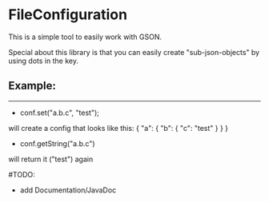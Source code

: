# FileConfiguration
This is a simple tool to easily work with GSON.

Special about this library is that you can easily create "sub-json-objects" by using dots in the key.

## Example:
---
- conf.set("a.b.c", "test");
  
will create a config that looks like this:
{
  "a": {
    "b": {
      "c": "test"
    }
  }
}
- conf.getString("a.b.c")

will return it ("test") again

#TODO:
- add Documentation/JavaDoc
